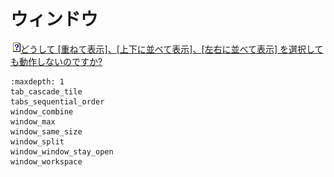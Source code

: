 # ウィンドウ











![](../../images/q.gif)[どうして \[重ねて表示\]、\[上下に並べて表示\]、\[左右に並べて表示\] を選択しても動作しないのですか?](tab_cascade_tile)


```{toctree}
:maxdepth: 1
tab_cascade_tile
tabs_sequential_order
window_combine
window_max
window_same_size
window_split
window_window_stay_open
window_workspace
```
